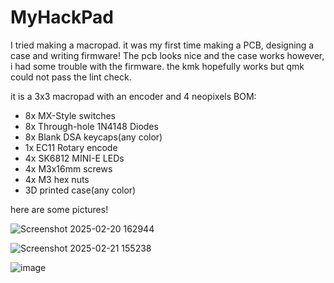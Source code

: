 # MyHackPad

I tried making a macropad. it was my first time making a PCB, designing a case and writing firmware! The pcb looks nice and the case works however, i had some trouble with the firmware. the kmk hopefully works but qmk could not pass the lint check.


it is a 3x3 macropad with an encoder and 4 neopixels
BOM:
- 8x MX-Style switches
- 8x Through-hole 1N4148 Diodes
- 8x Blank DSA keycaps(any color)
- 1x EC11 Rotary encode
- 4x SK6812 MINI-E LEDs
- 4x M3x16mm screws
- 4x M3 hex nuts
- 3D printed case(any color)

here are some pictures!

![Screenshot 2025-02-20 162944](https://github.com/user-attachments/assets/490fc476-e225-428a-83fd-936606cf4635)


![Screenshot 2025-02-21 155238](https://github.com/user-attachments/assets/f76b46ef-361f-4814-9f0b-0779037b6cc3)

![image](https://github.com/user-attachments/assets/8e13b459-7b98-4b8f-a080-000fe23b5541)




